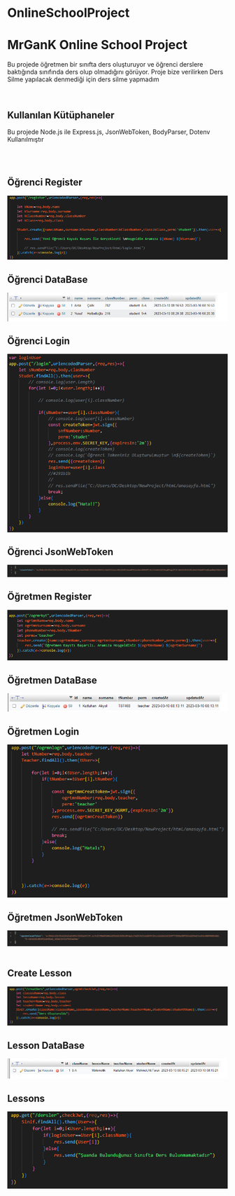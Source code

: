 # OnlineSchoolProject
<h1>MrGanK Online School Project</h1>

<p>Bu projede öğretmen bir sınıfta ders oluşturuyor ve öğrenci derslere baktığında sınıfında ders olup olmadığını görüyor. Proje bize verilirken Ders Silme yapılacak denmediği için ders silme yapmadım</p>
<br>
<h2> Kullanılan Kütüphaneler</h2>
<p>Bu projede Node.js ile Express.js, JsonWebToken, BodyParser, Dotenv Kullanılmıştır</p>
<br><br>
<h2>Öğrenci Register</h2>
<img src="./img/ogrenciRegister.png">
<h2>Öğrenci DataBase</h2>
<img src="./img/ogrenciDataBase.png">
<br>
<h2>Öğrenci Login</h2>
<img src="./img/ogrenciLogin.png">
<h2>Öğrenci JsonWebToken</h2>
<img src="./img/ogrenciToken.png">
<br>

<h2>Öğretmen Register</h2>
<img src="./img/teacherRegister.png">
<h2>Öğretmen DataBase</h2>
<img src="./img/teacherDataBase.png">
<h2>Öğretmen Login</h2>
<img src="./img/teacherLogin.png">
<h2>Öğretmen JsonWebToken</h2>
<img src="./img/teacherToken.png">
<br><br>

<h2>Create Lesson</h2>
<img src="./img/createLesson.png">
<h2>Lesson DataBase</h2>
<img src="./img/lessonData.png">
<h2>Lessons</h2>
<img src="./img/lessons.png">

